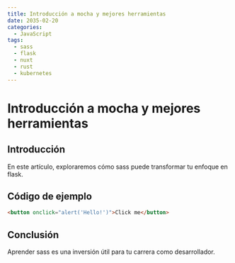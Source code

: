 ```yaml
---
title: Introducción a mocha y mejores herramientas
date: 2035-02-20
categories:
  - JavaScript
tags:
  - sass
  - flask
  - nuxt
  - rust
  - kubernetes
---
```


# Introducción a mocha y mejores herramientas

## Introducción

En este artículo, exploraremos cómo sass puede transformar tu enfoque en flask.

## Código de ejemplo

```html
<button onclick="alert('Hello!')">Click me</button>
```

## Conclusión

Aprender sass es una inversión útil para tu carrera como desarrollador.